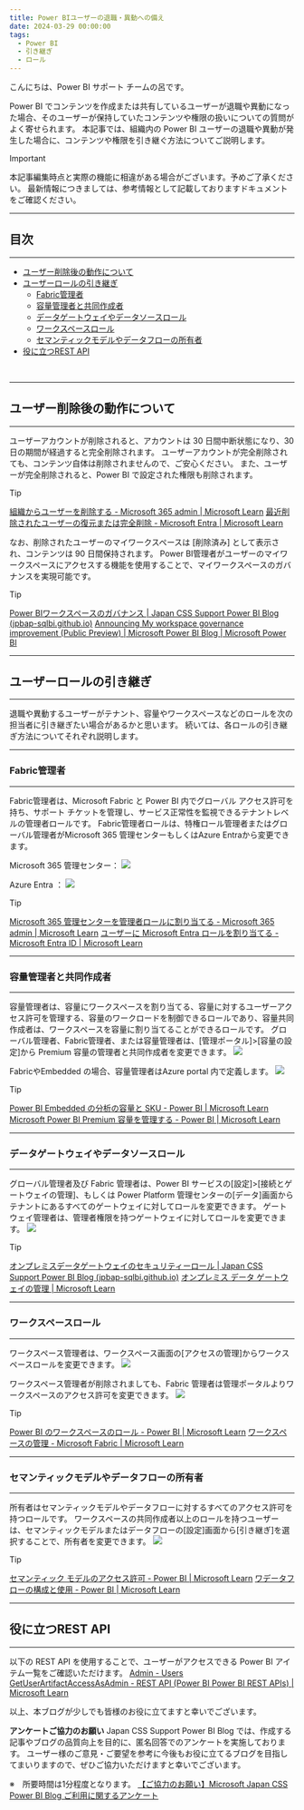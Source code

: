```yaml
---
title: Power BIユーザーの退職・異動への備え
date: 2024-03-29 00:00:00 
tags:
  - Power BI
  - 引き継ぎ
  - ロール
---
```

こんにちは、Power BI サポート チームの呂です。

Power BI でコンテンツを作成または共有しているユーザーが退職や異動になった場合、そのユーザーが保持していたコンテンツや権限の扱いについての質問がよく寄せられます。
本記事では、組織内の Power BI ユーザーの退職や異動が発生した場合に、コンテンツや権限を引き継ぐ方法についてご説明します。

<!-- more -->
> [!IMPORTANT]  
> 本記事編集時点と実際の機能に相違がある場合がございます。予めご了承ください。
> 最新情報につきましては、参考情報として記載しておりますドキュメントをご確認ください。

---
## 目次
---
- [ユーザー削除後の動作について](#ユーザー削除後の動作について)
- [ユーザーロールの引き継ぎ](#ユーザーロールの引き継ぎ)
  - [Fabric管理者](#Fabric管理者)
  - [容量管理者と共同作成者](#容量管理者と共同作成者)
  - [データゲートウェイやデータソースロール](#データゲートウェイやデータソースロール)
  - [ワークスペースロール](#ワークスペースロール)
  - [セマンティックモデルやデータフローの所有者](#セマンティックモデルやデータフローの所有者)
- [役に立つREST API](#役に立つREST-API)

</br>

---
## ユーザー削除後の動作について
---
ユーザーアカウントが削除されると、アカウントは 30 日間中断状態になり、30 日の期間が経過すると完全削除されます。
ユーザーアカウントが完全削除されても、コンテンツ自体は削除されませんので、ご安心ください。
また、ユーザーが完全削除されると、Power BI で設定された権限も削除されます。
> [!TIP]
[組織からユーザーを削除する - Microsoft 365 admin | Microsoft Learn](https://learn.microsoft.com/ja-jp/microsoft-365/admin/add-users/delete-a-user?view=o365-worldwide)
[最近削除されたユーザーの復元または完全削除 - Microsoft Entra | Microsoft Learn](https://learn.microsoft.com/ja-jp/entra/fundamentals/users-restore)

なお、削除されたユーザーのマイワークスペースは [削除済み] として表示され、コンテンツは 90 日間保持されます。
Power BI管理者がユーザーのマイワークスペースにアクセスする機能を使用することで、マイワークスペースのガバナンスを実現可能です。
> [!TIP]
[Power BIワークスペースのガバナンス | Japan CSS Support Power BI Blog (jpbap-sqlbi.github.io)](https://jpbap-sqlbi.github.io/blog/powerbi/pbi_workspace_governance/)
[Announcing My workspace governance improvement (Public Preview) | Microsoft Power BI Blog | Microsoft Power BI](https://powerbi.microsoft.com/en-us/blog/announcing-my-workspace-governance-improvement-public-preview/)


---
## ユーザーロールの引き継ぎ
---
退職や異動するユーザーがテナント、容量やワークスペースなどのロールを次の担当者に引き継ぎたい場合があるかと思います。
続いては、各ロールの引き継ぎ方法についてそれぞれ説明します。
</br>

---
### Fabric管理者
---
Fabric管理者は、Microsoft Fabric と Power BI 内でグローバル アクセス許可を持ち、サポート チケットを管理し、サービス正常性を監視できるテナントレベルの管理者ロールです。
Fabric管理者ロールは、特権ロール管理者またはグローバル管理者がMicrosoft 365 管理センターもしくはAzure Entraから変更できます。

Microsoft 365 管理センター：
![](1.png)

Azure Entra ：
![](2.png)

> [!TIP]
[Microsoft 365 管理センターを管理者ロールに割り当てる - Microsoft 365 admin | Microsoft Learn](https://learn.microsoft.com/ja-jp/microsoft-365/admin/add-users/assign-admin-roles?view=o365-worldwide)
[ユーザーに Microsoft Entra ロールを割り当てる - Microsoft Entra ID | Microsoft Learn](https://learn.microsoft.com/ja-JP/entra/identity/role-based-access-control/manage-roles-portal)
<br>

---
### 容量管理者と共同作成者
---
容量管理者は、容量にワークスペースを割り当てる、容量に対するユーザーアクセス許可を管理する、容量のワークロードを制御できるロールであり、容量共同作成者は、ワークスペースを容量に割り当てることができるロールです。
グローバル管理者、Fabric管理者、または容量管理者は、[管理ポータル]>[容量の設定]から Premium 容量の管理者と共同作成者を変更できます。
![](3.png)

FabricやEmbedded の場合、容量管理者はAzure portal 内で定義します。
![](4.png)

> [!TIP]
[Power BI Embedded の分析の容量と SKU - Power BI | Microsoft Learn](https://learn.microsoft.com/ja-jp/power-bi/developer/embedded/embedded-capacity)
[Microsoft Power BI Premium 容量を管理する - Power BI | Microsoft Learn](https://learn.microsoft.com/ja-jp/power-bi/enterprise/service-premium-capacity-manage)
<br>

---
### データゲートウェイやデータソースロール
---
グローバル管理者及び Fabric 管理者は、Power BI サービスの[設定]>[接続とゲートウェイの管理]、もしくは Power Platform 管理センターの[データ]画面からテナントにあるすべてのゲートウェイに対してロールを変更できます。
ゲートウェイ管理者は、管理者権限を持つゲートウェイに対してロールを変更できます。
![](5.png)

> [!TIP]
[オンプレミスデータゲートウェイのセキュリティーロール | Japan CSS Support Power BI Blog (jpbap-sqlbi.github.io)](https://jpbap-sqlbi.github.io/blog/powerbi/pbi_gateway_role/)
[オンプレミス データ ゲートウェイの管理 | Microsoft Learn](https://learn.microsoft.com/ja-jp/data-integration/gateway/service-gateway-manage)
<br>

---
### ワークスペースロール
---
ワークスペース管理者は、ワークスペース画面の[アクセスの管理]からワークスペースロールを変更できます。
![](6.png)

ワークスペース管理者が削除されましても、Fabric 管理者は管理ポータルよりワークスペースのアクセス許可を変更できます。
![](7.png)

> [!TIP]
[Power BI のワークスペースのロール - Power BI | Microsoft Learn](https://learn.microsoft.com/ja-jp/power-bi/collaborate-share/service-roles-new-workspaces)
[ワークスペースの管理 - Microsoft Fabric | Microsoft Learn](https://learn.microsoft.com/ja-jp/fabric/admin/portal-workspaces)
<br>

---
### セマンティックモデルやデータフローの所有者
---
所有者はセマンティックモデルやデータフローに対するすべてのアクセス許可を持つロールです。
ワークスペースの共同作成者以上のロールを持つユーザーは、セマンティックモデルまたはデータフローの[設定]画面から[引き継ぎ]を選択することで、所有者を変更できます。
![](8.png)

> [!TIP]
[セマンティック モデルのアクセス許可 - Power BI | Microsoft Learn](https://learn.microsoft.com/ja-jp/power-bi/connect-data/service-datasets-permissions)
[ワデータフローの構成と使用 - Power BI | Microsoft Learn](https://learn.microsoft.com/ja-jp/power-bi/transform-model/dataflows/dataflows-configure-consume)
<br>

---
## 役に立つREST API
---
以下の REST API を使用することで、ユーザーがアクセスできる Power BI アイテム一覧をご確認いただけます。
[Admin - Users GetUserArtifactAccessAsAdmin - REST API (Power BI Power BI REST APIs) | Microsoft Learn](https://learn.microsoft.com/ja-jp/rest/api/power-bi/admin/users-get-user-artifact-access-as-admin)



以上、本ブログが少しでも皆様のお役に立てますと幸いでございます。
<br>

**アンケートご協力のお願い**
Japan CSS Support Power BI Blog では、作成する記事やブログの品質向上を目的に、匿名回答でのアンケートを実施しております。
ユーザー様のご意見・ご要望を参考に今後もお役に立てるブログを目指してまいりますので、ぜひご協力いただけますと幸いでございます。 

※　所要時間は1分程度となります。
[【ご協力のお願い】Microsoft Japan CSS Power BI Blog ご利用に関するアンケート](https://jpbap-sqlbi.github.io/blog/powerbi/pbi_blogsurvey2022/)